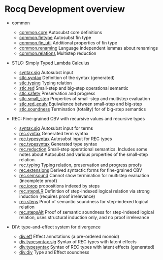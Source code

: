 # Rocq Development overview

- common
  * [common.core](common/core.v)
    Autosubst core definitions 
  * [common.fintype](common/fintype.v)
    Autosubst fin type
  * [common.fin_util](common/fin_util.v)
    Additional properties of fin type
  * [common.renaming](common/renaming.v)
    Language independent lemmas about renamings
  * [common.relations](common/relations.v)
    Multistep reduction

- STLC: Simply Typed Lambda Calculus
  * [syntax.sig](stlc/syntax.sig)
    Autosubst input
  * [stlc.syntax](stlc/syntax.v)
    Definition of the syntax (generated)
  * [stlc.typing](stlc/typing.v)
    Typing relation
  * [stlc.red](stlc/red.v)
    Small-step and big-step operational semantic
  * [stlc.safety](stlc/safety.v)
    Preservation and progress
  * [stlc.small_step](stlc/small_step.v)
    Properties of small-step and multistep evaluation
  * [stlc.red_equiv](stlc/red_equiv.v)
    Equivalence between small-step and big-step
  * [stlc.soundness](stlc/soundness.v)
    Termination (totality) for of big-step semantics

- REC: Fine-grained CBV with recursive values and recursive types
  * [syntax.sig](rec/syntax.sig)
    Autosubst input for terms
  * [rec.syntax](rec/syntax.v)
    Generated term syntax
  * [rec.typesyntax](rec/typesyntax.sig) 
    Autosubst input for REC types 
  * [rec.typesyntax](rec/typesyntax.v)
    Generated type syntax
  * [rec.reduction](rec/reduction.v)
    Small-step operational semantics. Includes some notes about Autosubst and 
    various properties of the small-step relation.
  * [rec.typing](rec/typing.v)
    Typing relation, preservation and progress proofs
  * [rec.extensions](rec/extensions.v)
    Derived syntactic forms for fine-grained CBV
  * [rec.semsound](rec/semsound.v)
    Cannot show termination for multistep evaluation (incomplete proof)
  * [rec.iprop](rec/iprop.v)
    propositions indexed by steps
  * [rec.stepsLR](rec/stepsLR.v)
    Definition of step-indexed logical relation via strong induction (requires proof irrelevance)
  * [rec.steps](rec/steps.v)
    Proof of semantic soundness for step-indexed logical relation
  * [rec.stepsAlt](rec/stepsAlt.v)
    Proof of semantic soundness for step-indexed logical relation, uses structural induction only, 
    and no proof irrelevance

- DIV: type-and-effect system for divergence
  * [div.eff](div/eff.v) 
    Effect annotations (a pre-ordered monoid)
  * [div.typesyntax.sig](div/typesyntax.sig) 
    Syntax of REC types with latent effects
  * [div.typesyntax](div/typesyntax.v) 
    Syntax of REC types with latent effects (generated)
  * [div.div](div/div.v) 
    Type and Effect soundness
